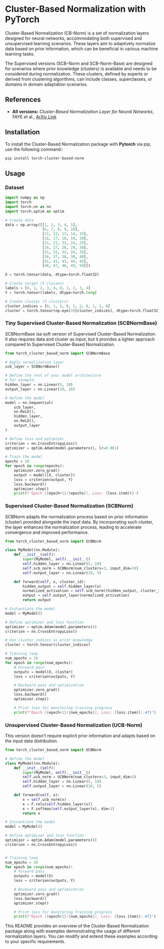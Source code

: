 # Cluster-Based Normalization with PyTorch

Cluster-Based Normalization (CB-Norm) is a set of normalization layers designed for neural networks, accommodating both supervised and unsupervised learning scenarios. These layers aim to adaptively normalize data based on prior information, which can be beneficial in various machine learning tasks.

The Supervised versions (SCB-Norm and SCB-Norm-Base) are designed for scenarios where prior knowledge (clusters) is available and needs to be considered during normalization. These clusters, defined by experts or derived from clustering algorithms, can include classes, superclasses, or domains in domain adaptation scenarios.


## References


- **All versions:** *Cluster-Based Normalization Layer for Neural Networks*, FAYE et al., [ArXiv Link](link_to_version_1)


## Installation

To install the Cluster-Based Normalization package with **Pytorch** via pip, use the following command::

```bash
pip install torch-cluster-based-norm
```

## Usage

### Dataset

```python
import numpy as np
import torch
import torch.nn as nn
import torch.optim as optim

# Create data
data = np.array([[1, 2, 3, 4, 5],
                 [6, 7, 8, 9, 10],
                 [11, 12, 13, 14, 15],
                 [16, 17, 18, 19, 20],
                 [21, 22, 23, 24, 25],
                 [26, 27, 28, 29, 30],
                 [31, 32, 33, 34, 35],
                 [36, 37, 38, 39, 40],
                 [41, 42, 43, 44, 45],
                 [46, 47, 48, 49, 50]])

X = torch.tensor(data, dtype=torch.float32)

# Create target (5 classes)
labels = [0, 1, 2, 3, 4, 0, 1, 2, 3, 4]  
Y = torch.tensor(labels, dtype=torch.long)

# Create cluster (3 clusters)
cluster_indices = [0, 1, 2, 0, 1, 2, 0, 1, 2, 0] 
cluster = torch.tensor(np.eye(3)[cluster_indices], dtype=torch.float32)

```


### Tiny Supervised Cluster-Based Normalization (SCBNormBase)

SCBNormBase isa soft version of Supervised Cluster-Based Normalization. It also requires data and cluster as input, but it provides a lighter approach compared to Supervised Cluster-Based Normalization.

```python
from torch_cluster_based_norm import SCBNormBase

# Apply normalization layer
scb_layer = SCBNormBase()

# Define the rest of your model architecture
# For example:
hidden_layer = nn.Linear(5, 10)
output_layer = nn.Linear(10, 10)

# Define the model
model = nn.Sequential(
    scb_layer,
    nn.ReLU(),
    hidden_layer,
    nn.ReLU(),
    output_layer
)

# Define loss and optimizer
criterion = nn.CrossEntropyLoss()
optimizer = optim.Adam(model.parameters(), lr=0.001)

# Train the model
epochs = 10
for epoch in range(epochs):
    optimizer.zero_grad()
    output = model([X, cluster])
    loss = criterion(output, Y)
    loss.backward()
    optimizer.step()
    print(f'Epoch [{epoch+1}/{epochs}], Loss: {loss.item()}')

```

### Supervised Cluster-Based Normalization (SCBNorm)

SCBNorm adapts the normalization process based on prior information (cluster) provided alongside the input data. By incorporating such cluster, the layer enhances the normalization process, leading to accelerate convergence and improved performance.

```python
from torch_cluster_based_norm import SCBNorm

class MyModel(nn.Module):
    def __init__(self):
        super(MyModel, self).__init__()
        self.hidden_layer = nn.Linear(5, 10)
        self.scb_norm = SCBNorm(num_clusters=3, input_dim=10)  
        self.output_layer = nn.Linear(10, 5)

    def forward(self, x, cluster_id):
        hidden_output = self.hidden_layer(x)
        normalized_activation = self.scb_norm((hidden_output, cluster_id))
        output = self.output_layer(normalized_activation)
        return output

# Instantiate the model
model = MyModel()

# Define optimizer and loss function
optimizer = optim.Adam(model.parameters())
criterion = nn.CrossEntropyLoss()

# Use cluster indices as prior knowledge
cluster = torch.tensor(cluster_indices)

# Training loop
num_epochs = 10
for epoch in range(num_epochs):
    # Forward pass
    outputs = model(X, cluster)
    loss = criterion(outputs, Y)

    # Backward pass and optimization
    optimizer.zero_grad()
    loss.backward()
    optimizer.step()

    # Print loss for monitoring training progress
    print(f"Epoch [{epoch+1}/{num_epochs}], Loss: {loss.item():.4f}")

```

### Unsupervised Cluster-Based Normalization (UCB-Norm)

This version doesn't require explicit prior information and adapts based on the input data distribution.

```python
from torch_cluster_based_norm import UCBNorm

# Define the model
class MyModel(nn.Module):
    def __init__(self):
        super(MyModel, self).__init__()
        self.ucb_norm = UCBNorm(num_clusters=3, input_dim=5)
        self.hidden_layer = nn.Linear(5, 10)
        self.output_layer = nn.Linear(10, 5)

    def forward(self, x):
        x = self.ucb_norm(x)
        x = F.relu(self.hidden_layer(x))
        x = F.softmax(self.output_layer(x), dim=1)
        return x

# Instantiate the model
model = MyModel()

# Define optimizer and loss function
optimizer = optim.Adam(model.parameters())
criterion = nn.CrossEntropyLoss()


# Training loop
num_epochs = 10
for epoch in range(num_epochs):
    # Forward pass
    outputs = model(X)
    loss = criterion(outputs, Y)

    # Backward pass and optimization
    optimizer.zero_grad()
    loss.backward()
    optimizer.step()

    # Print loss for monitoring training progress
    print(f"Epoch [{epoch+1}/{num_epochs}], Loss: {loss.item():.4f}")


```


This README provides an overview of the Cluster-Based Normalization package along with examples demonstrating the usage of different normalization layers. You can modify and extend these examples according to your specific requirements.